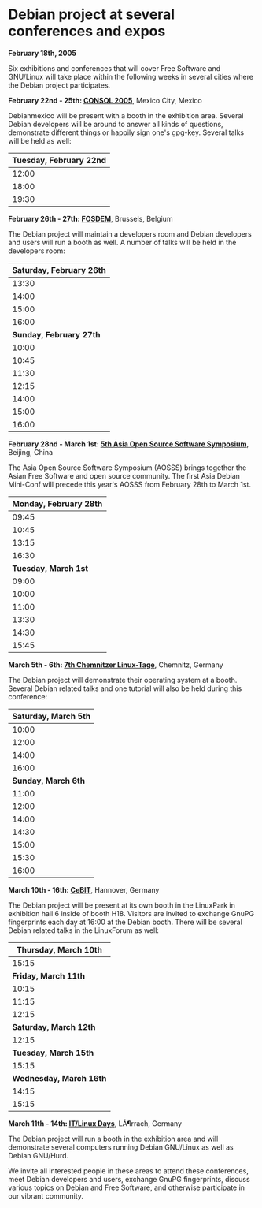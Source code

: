 
Debian project at several conferences and expos
===============================================


**February 18th, 2005**


Six exhibitions and conferences that will cover Free Software and
GNU/Linux will take place within the following weeks in several cities
where the Debian project participates.



**February 22nd - 25th: [CONSOL 2005](https://www.debian.org/events/2005/0222-consol)**,
 Mexico City, Mexico

Debianmexico will be present with a booth in the exhibition
area. Several Debian developers will be around to answer all
kinds of questions, demonstrate different things or happily
sign one's gpg-key. Several talks will be held as well:




| **Tuesday, February 22nd** |
| --- |
| 12:00 | David Moreno Garza | **Creating packages for Debian** |
| 18:00 | David Moreno Garza | **How to help the Debian Project** |
| 19:30 | Steve Langasek | **The QA crisis in Free Software** |



**February 26th - 27th: [FOSDEM](https://www.debian.org/events/2005/0226-fosdem)**,
 Brussels, Belgium

The Debian project will maintain a developers room and Debian
developers and users will run a booth as well. A number of
talks will be held in the developers room:




| **Saturday, February 26th** |
| --- |
| 13:30 | Gregorio Robles & Diego BarcelÃ³ | **Evolution of Debian GNU/Linux** |
| 14:00 | Andreas Barth | **The Debian Release Process** |
| 15:00 | Wookey | **Embedded Debian** |
| 16:00 | Frank Lichtenheld | **Debian Web Services** |
| **Sunday, February 27th** |
| 10:00 | Michael Banck | **Debian GNU/Hurd** |
| 10:45 | Guillem Jover | **Porting to Debian GNU variants** |
| 11:30 | Hanna M. Wallach | **The Debian Women Project** |
| 12:15 | Matthew Garrett | **Free as in DFSG** |
| 14:00 | Robert Millan | **Debian GNU/kFreeBSD** |
| 15:00 | Thomas Lange | **Fully automatic GNU/Linux installations** |
| 16:00 | Jeroen van Wolffelaar | **Quality Assurance** |



**February 28nd - March 1st: [5th Asia Open Source Software Symposium](https://www.debian.org/events/2005/0228-aosss)**,
 Beijing, China

The Asia Open Source Software Symposium (AOSSS) brings together
the Asian Free Software and open source community. The first
Asia Debian Mini-Conf will precede this year's AOSSS from
February 28th to March 1st.




| **Monday, February 28th** |
| --- |
| 09:45 | Martin Michlmayr | **Systematic Quality Assurance Approach** |
| 10:45 | Alexander Schmehl | **How to help Debian** |
| 13:15 | Andrew Lee | **Status Report of Debian in Taiwan** |
| 16:30 |  | **Keysigning session** |
| **Tuesday, March 1st** |
| 09:00 | Andreas Tille | **Custom Debian Distributions** |
| 10:00 | Scott Dier | **Mass Management of Debian Desktops** |
| 11:00 | Takatsugu Nokubi | **Searching and CJK** |
| 13:30 | Simon Horms | **The Debian Linux Kernel** |
| 14:30 | Yukata Niibe | **Bootstraping the M32R Architecture** |
| 15:45 | Masato Taruishi | **The many uses of apt-listbug** |



**March 5th - 6th: [7th Chemnitzer Linux-Tage](https://www.debian.org/events/2005/0305-linuxtag-chemnitz)**,
 Chemnitz, Germany

The Debian project will demonstrate their operating system at a
booth. Several Debian related talks and one tutorial will also
be held during this conference:




| **Saturday, March 5th** |
| --- |
| 10:00 | Torsten Werner | **Debian GNU/Linux in the foreign office** |
| 12:00 | Ralf Gesellensetter & Kurt Gramlich | **Skolelinux/Debian-Edu in the school** |
| 14:00 | Martin Loschwitz | **Installing and administering Debian** |
| 16:00 |  | **Keysigning Party** |
| **Sunday, March 6th** |
| 11:00 | Martin Loschwitz | **Debian and Kalyxo for a perfect desktop** |
| 12:00 | Kurt Gramlich | **Free Software in schools** |
| 14:00 | Andreas Tille | **Technical aspects of Custom Debian Distributions** |
| 14:30 | Andreas Tille | **Debian-Med reloaded** |
| 15:00 | Silke Reimer | **Debian-GIS: Chances for Debian** |
| 15:30 | Martin Herweg | **Live-Demo: Edu-Knoppix** |
| 16:00 | Alexander Schmehl | **New features in Debian GNU/Linux 3.1** |



**March 10th - 16th: [CeBIT](https://www.debian.org/events/2005/0310-cebit)**,
 Hannover, Germany

The Debian project will be present at its own booth in the
LinuxPark in exhibition hall 6 inside of booth H18. Visitors
are invited to exchange GnuPG fingerprints each day at 16:00 at
the Debian booth. There will be several Debian related talks
in the LinuxForum as well:




| **Thursday, March 10th** |
| --- |
| 15:15 | Klaus Knopper | **The future of Knoppix** |
| **Friday, March 11th** |
| 10:15 | Michael Meskes | **Mission Critical Enterprise Services** |
| 11:15 | Frank Ronneburg | **Corbiz - The Business-Debian** |
| 12:15 | Stefan Hornburg | **Running Debian in an ISP environment** |
| **Saturday, March 12th** |
| 12:15 | Andreas Tille | **Custom Debian Distributions** |
| **Tuesday, March 15th** |
| 15:15 | Klaus Knopper | **The future of Knoppix** |
| **Wednesday, March 16th** |
| 14:15 | Thomas Lange | **Rollout with FAI** |
| 15:15 | Klaus Knopper | **The future of Knoppix** |



**March 11th - 14th: [IT/Linux Days](https://www.debian.org/events/2005/0311-itlinuxdays)**,
 LÃ¶rrach, Germany

The Debian project will run a booth in the exhibition area and
will demonstrate several computers running Debian GNU/Linux as
well as Debian GNU/Hurd.




We invite all interested people in these areas to attend these
conferences, meet Debian developers and users, exchange GnuPG
fingerprints, discuss various topics on Debian and Free Software,
and otherwise participate in our vibrant community.



